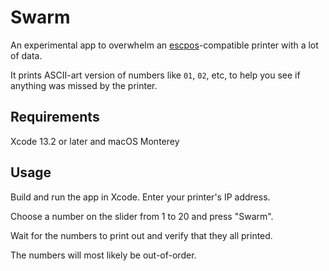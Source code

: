 # Swarm

An experimental app to overwhelm an [escpos](https://www.epson-biz.com/modules/ref_escpos/)-compatible printer with a lot of data.

It prints ASCII-art version of numbers like `01`, `02`, etc, to help you see if anything was missed by the printer.

## Requirements

Xcode 13.2 or later and macOS Monterey

## Usage

Build and run the app in Xcode. Enter your printer's IP address.

Choose a number on the slider from 1 to 20 and press "Swarm".

Wait for the numbers to print out and verify that they all printed.

The numbers will most likely be out-of-order.

